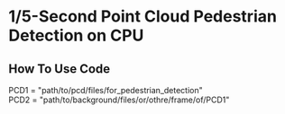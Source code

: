 # 1/5-Second Point Cloud Pedestrian Detection on CPU

## How To Use Code
PCD1 = "path/to/pcd/files/for_pedestrian_detection"  
PCD2 = "path/to/background/files/or/othre/frame/of/PCD1"

